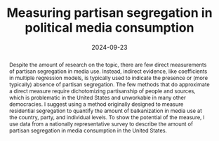 ---
abstract: Despite the amount of research on the topic, there are few direct measurements of partisan segregation in media use. Instead, indirect evidence, like coefficients in multiple regression models, is typically used to indicate the presence or (more typically) absence of partisan segregation. The few methods that do approximate a direct measure require dichotomizing partisanship of people and sources, which is problematic in the United States and unworkable in many other democracies. I suggest using a method originally designed to measure residential segregation to quantify the amount of balkanization in media use at the country, party, and individual levels. To show the potential of the measure, I use data from a nationally representative survey to describe the amount of partisan segregation in media consumption in the United States.
authors:
- admin
date: "2024-09-23"
draft: false
header:
  caption: ""
highlight: false
image_preview: ""
links:
- icon: osf
  icon_pack: ai
  name: Pre-Print
  url: https://osf.io/preprints/socarxiv/5swqb
- icon: open-data
  icon_pack: ai
  name: Data and Code
  url: https://osf.io/dvfwt/
math: false
projects: []
publication: '*SocArxiv*'
publication_short: ""
publication_types:
- "3"
featured: false
summary: ""
tags: []
title: 'Measuring partisan segregation in political media consumption'
url_code: ""
url_dataset: ""
url_pdf: ""
url_poster: ""
url_preprint: ""
url_project: ""
url_slides: ""
url_source: ""
url_video: ""
altmetric: "10.31235/osf.io/5swqb"
---